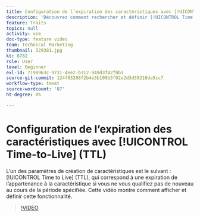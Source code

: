 ```yaml
---
title: Configuration de l’expiration des caractéristiques avec [!UICONTROL Time-to-Live] (TTL)
description: 'Découvrez comment rechercher et définir [!UICONTROL Time to Live] (TTL) en Audience Manager. Utilisez ce paramètre lors de la création de caractéristiques, qui définit une expiration de l’appartenance à la caractéristique si un utilisateur ne se qualifie pas à nouveau au cours de la période spécifiée. '
feature: Traits
topics: null
activity: use
doc-type: feature video
team: Technical Marketing
thumbnail: 329381.jpg
kt: 6782
role: User
level: Beginner
exl-id: 7190963c-9731-4ee2-b312-949d3f42f0b3
source-git-commit: 124f03208f2b4e3b109b3f02a2d3d59210da5cc7
workflow-type: tm+mt
source-wordcount: '87'
ht-degree: 0%

---
```


# Configuration de l’expiration des caractéristiques avec [!UICONTROL Time-to-Live] (TTL)

L’un des paramètres de création de caractéristiques est le suivant : [!UICONTROL Time to Live] (TTL), qui correspond à une expiration de l’appartenance à la caractéristique si vous ne vous qualifiez pas de nouveau au cours de la période spécifiée. Cette vidéo montre comment afficher et définir cette fonctionnalité.

>[!VIDEO](https://video.tv.adobe.com/v/329381/?quality=12&learn=on)

